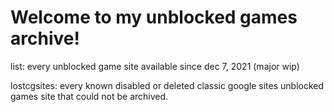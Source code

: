 # Welcome to my unblocked games archive!

list: every unblocked game site available since dec 7, 2021 (major wip)

lostcgsites: every known disabled or deleted classic google sites unblocked games site that could not be archived.
